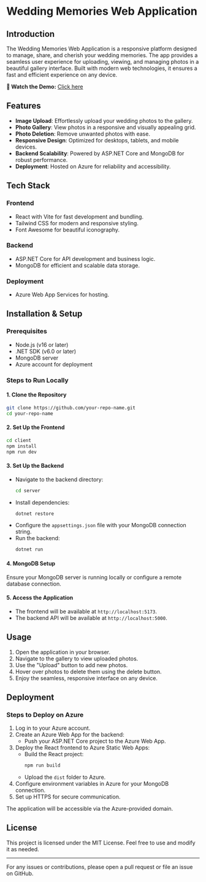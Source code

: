 # Wedding Memories Web Application

## Introduction
The Wedding Memories Web Application is a responsive platform designed to manage, share, and cherish your wedding memories. The app provides a seamless user experience for uploading, viewing, and managing photos in a beautiful gallery interface. Built with modern web technologies, it ensures a fast and efficient experience on any device.

**🎥 Watch the Demo:** [Click here](https://www.youtube.com/watch?v=DaC3eU5YAO0)

## Features
- **Image Upload**: Effortlessly upload your wedding photos to the gallery.
- **Photo Gallery**: View photos in a responsive and visually appealing grid.
- **Photo Deletion**: Remove unwanted photos with ease.
- **Responsive Design**: Optimized for desktops, tablets, and mobile devices.
- **Backend Scalability**: Powered by ASP.NET Core and MongoDB for robust performance.
- **Deployment**: Hosted on Azure for reliability and accessibility.

## Tech Stack
### Frontend
- React with Vite for fast development and bundling.
- Tailwind CSS for modern and responsive styling.
- Font Awesome for beautiful iconography.

### Backend
- ASP.NET Core for API development and business logic.
- MongoDB for efficient and scalable data storage.

### Deployment
- Azure Web App Services for hosting.

## Installation & Setup
### Prerequisites
- Node.js (v16 or later)
- .NET SDK (v6.0 or later)
- MongoDB server
- Azure account for deployment

### Steps to Run Locally
#### 1. Clone the Repository
```bash
git clone https://github.com/your-repo-name.git
cd your-repo-name
```

#### 2. Set Up the Frontend
```bash
cd client
npm install
npm run dev
```

#### 3. Set Up the Backend
- Navigate to the backend directory:
  ```bash
  cd server
  ```
- Install dependencies:
  ```bash
  dotnet restore
  ```
- Configure the `appsettings.json` file with your MongoDB connection string.
- Run the backend:
  ```bash
  dotnet run
  ```

#### 4. MongoDB Setup
Ensure your MongoDB server is running locally or configure a remote database connection.

#### 5. Access the Application
- The frontend will be available at `http://localhost:5173`.
- The backend API will be available at `http://localhost:5000`.

## Usage
1. Open the application in your browser.
2. Navigate to the gallery to view uploaded photos.
3. Use the "Upload" button to add new photos.
4. Hover over photos to delete them using the delete button.
5. Enjoy the seamless, responsive interface on any device.

## Deployment
### Steps to Deploy on Azure
1. Log in to your Azure account.
2. Create an Azure Web App for the backend:
   - Push your ASP.NET Core project to the Azure Web App.
3. Deploy the React frontend to Azure Static Web Apps:
   - Build the React project:
     ```bash
     npm run build
     ```
   - Upload the `dist` folder to Azure.
4. Configure environment variables in Azure for your MongoDB connection.
5. Set up HTTPS for secure communication.

The application will be accessible via the Azure-provided domain.

## License
This project is licensed under the MIT License. Feel free to use and modify it as needed.

---

For any issues or contributions, please open a pull request or file an issue on GitHub.

